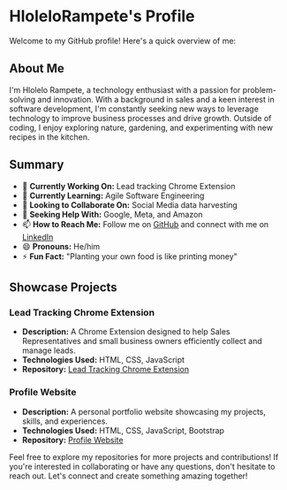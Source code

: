 # HloleloRampete's Profile

Welcome to my GitHub profile! Here's a quick overview of me:

## About Me

I'm Hlolelo Rampete, a technology enthusiast with a passion for problem-solving and innovation. With a background in sales and a keen interest in software development, I'm constantly seeking new ways to leverage technology to improve business processes and drive growth. Outside of coding, I enjoy exploring nature, gardening, and experimenting with new recipes in the kitchen.

## Summary

- 🔭 **Currently Working On:** Lead tracking Chrome Extension
- 🌱 **Currently Learning:** Agile Software Engineering 
- 👯 **Looking to Collaborate On:** Social Media data harvesting
- 🤔 **Seeking Help With:** Google, Meta, and Amazon
- 📫 **How to Reach Me:** Follow me on [GitHub](https://github.com/HloleloRampete) and connect with me on [LinkedIn](https://www.linkedin.com/in/hlolelo-rampete-641271130/)
- 😄 **Pronouns:** He/him
- ⚡ **Fun Fact:** "Planting your own food is like printing money"

## Showcase Projects

### Lead Tracking Chrome Extension
- **Description:** A Chrome Extension designed to help Sales Representatives and small business owners efficiently collect and manage leads.
- **Technologies Used:** HTML, CSS, JavaScript
- **Repository:** [Lead Tracking Chrome Extension](https://github.com/HloleloRampete/lead-tracking-extension)

### Profile Website
- **Description:** A personal portfolio website showcasing my projects, skills, and experiences.
- **Technologies Used:** HTML, CSS, JavaScript, Bootstrap
- **Repository:** [Profile Website](https://github.com/HloleloRampete/profile-website)

Feel free to explore my repositories for more projects and contributions! If you're interested in collaborating or have any questions, don't hesitate to reach out. Let's connect and create something amazing together!
